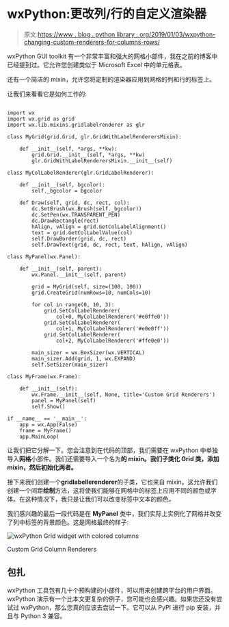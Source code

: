 # wxPython:更改列/行的自定义渲染器

> 原文:[https://www . blog . python library . org/2019/01/03/wxpython-changing-custom-renderers-for-columns-rows/](https://www.blog.pythonlibrary.org/2019/01/03/wxpython-changing-custom-renderers-for-columns-rows/)

wxPython GUI toolkit 有一个非常丰富和强大的网格小部件，我在之前的博客中已经提到过。它允许您创建类似于 Microsoft Excel 中的单元格表。

还有一个简洁的 mixin，允许您将定制的渲染器应用到网格的列和行的标签上。

让我们来看看它是如何工作的:

```

import wx
import wx.grid as grid
import wx.lib.mixins.gridlabelrenderer as glr

class MyGrid(grid.Grid, glr.GridWithLabelRenderersMixin):

    def __init__(self, *args, **kw):
        grid.Grid.__init__(self, *args, **kw)
        glr.GridWithLabelRenderersMixin.__init__(self)

class MyColLabelRenderer(glr.GridLabelRenderer):

    def __init__(self, bgcolor):
        self._bgcolor = bgcolor

    def Draw(self, grid, dc, rect, col):
        dc.SetBrush(wx.Brush(self._bgcolor))
        dc.SetPen(wx.TRANSPARENT_PEN)
        dc.DrawRectangle(rect)
        hAlign, vAlign = grid.GetColLabelAlignment()
        text = grid.GetColLabelValue(col)
        self.DrawBorder(grid, dc, rect)
        self.DrawText(grid, dc, rect, text, hAlign, vAlign)

class MyPanel(wx.Panel):

    def __init__(self, parent):
        wx.Panel.__init__(self, parent)

        grid = MyGrid(self, size=(100, 100))
        grid.CreateGrid(numRows=10, numCols=10)

        for col in range(0, 10, 3):
            grid.SetColLabelRenderer(
                col+0, MyColLabelRenderer('#e0ffe0'))
            grid.SetColLabelRenderer(
                col+1, MyColLabelRenderer('#e0e0ff'))
            grid.SetColLabelRenderer(
                col+2, MyColLabelRenderer('#ffe0e0'))

        main_sizer = wx.BoxSizer(wx.VERTICAL)
        main_sizer.Add(grid, 1, wx.EXPAND)
        self.SetSizer(main_sizer)

class MyFrame(wx.Frame):

    def __init__(self):
        wx.Frame.__init__(self, None, title='Custom Grid Renderers')
        panel = MyPanel(self)
        self.Show()

if __name__ == '__main__':
    app = wx.App(False)
    frame = MyFrame()
    app.MainLoop(

```

让我们把它分解一下。您会注意到在代码的顶部，我们需要在 wxPython 中单独导入**网格**小部件。我们还需要导入一个名为**的 mixin。我们子类化 Grid 类，添加 mixin，然后初始化两者。**

接下来我们创建一个**gridlabellerenderer**的子类，它也来自 mixin。这允许我们创建一个间距**绘制**方法，这将使我们能够在网格中的标签上应用不同的颜色或字体。在这种情况下，我只是让我们可以改变标签中文本的颜色。

我们感兴趣的最后一段代码是在 **MyPanel** 类中，我们实际上实例化了网格并改变了列中标签的背景颜色。这是网格最终的样子:

![wxPython Grid widget with colored columns](../Images/26ba03fa7049b0fec37e00d93d98c4c2.png)

Custom Grid Column Renderers

## 包扎

wxPython 工具包有几十个预构建的小部件，可以用来创建跨平台的用户界面。wxPython 演示有一个比本文更复杂的例子，您可能也会感兴趣。如果您还没有尝试过 wxPython，那么您真的应该去尝试一下。它可以从 PyPI 进行 pip 安装，并且与 Python 3 兼容。